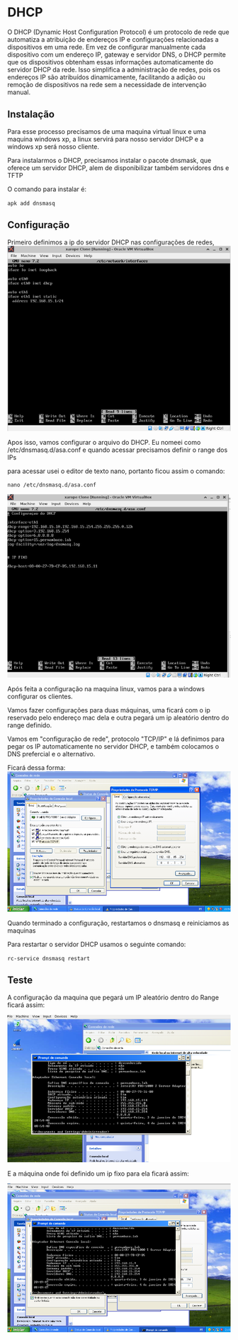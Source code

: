 # DHCP

O DHCP (Dynamic Host Configuration Protocol) é um protocolo de rede que automatiza a atribuição de endereços IP e configurações relacionadas a dispositivos em uma rede. Em vez de configurar manualmente cada dispositivo com um endereço IP, gateway e servidor DNS, o DHCP permite que os dispositivos obtenham essas informações automaticamente do servidor DHCP da rede. Isso simplifica a administração de redes, pois os endereços IP são atribuídos dinamicamente, facilitando a adição ou remoção de dispositivos na rede sem a necessidade de intervenção manual.

## Instalação

Para esse processo precisamos de uma maquina virtual linux e uma maquina windows xp, a linux servirá para nosso servidor DHCP e a windows xp será nosso cliente.

Para instalarmos o DHCP, precisamos instalar o pacote dnsmask, que oferece um servidor DHCP, alem de disponibilizar também servidores dns e TFTP

O comando para instalar é:

`apk add dnsmasq`


## Configuração

Primeiro definimos a ip do servidor DHCP nas configurações de redes,
![Alt text](../Imagens/DHCP/dnsrede.png)

Apos isso, vamos configurar o arquivo do DHCP. Eu nomeei como /etc/dnsmasq.d/asa.conf e quando acessar precisamos definir o range dos IPs

para acessar usei o editor de texto nano, portanto ficou assim o comando:

    nano /etc/dnsmasq.d/asa.conf

![Alt text](../Imagens/DHCP/configDHCP.png)

Após feita a configuração na maquina linux, vamos para a windows configurar os clientes.

Vamos fazer configurações para duas máquinas, uma ficará com o ip reservado pelo endereço mac dela e outra pegará um ip aleatório dentro do range definido.

Vamos em "configuração de rede", protocolo "TCP/IP" e lá definimos para pegar os IP automaticamente no servidor DHCP, e também colocamos o DNS prefercial e o alternativo. 

Ficará dessa forma:
![Alt text](../Imagens/DHCP/DHCPclientconfig.png)

Quando terminado a configuração, restartamos o dnsmasq e reiniciamos as maquinas 

Para restartar o servidor DHCP usamos o seguinte comando:

`rc-service dnsmasq restart`




## Teste

A configuração da maquina que pegará um IP aleatório dentro do Range ficará assim:

![Alt text](../Imagens/DHCP/cloneDHCP.png)

E a máquina onde foi definido um ip fixo para ela ficará assim:

![Alt text](../Imagens/DHCP/fixoconfig.png)


